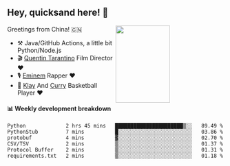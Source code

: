 ## Hey, quicksand here! 🏃
[<img align="right" width="50%" height='180' src="https://quicksandznzn.github.io/image/warriors.jpg">](https://github.com/quicksandznzn)
<!--
[<img align="right" width="50%" src="https://github-readme-stats.vercel.app/api?username=quicksandznzn&theme=dark&show_icons=true">](https://github.com/quicksandznzn)
-->


Greetings from China! 🇨🇳

- ⚒️ Java/GitHub Actions, a little bit Python/Node.js
- 🎬 [Quentin Tarantino](https://www.instagram.com/tarantinoxx/) Film Director ❤️
- 🎙 [Eminem](https://www.instagram.com/eminem/) Rapper ❤️
- 🏀 [Klay](https://www.instagram.com/klaythompson/) And [Curry](https://www.instagram.com/stephencurry30/) Basketball Player ❤️


#### :bar_chart: Weekly development breakdown
<!--START_SECTION:waka-->

```text
Python             2 hrs 45 mins   ██████████████████████▒░░   89.49 %
PythonStub         7 mins          █░░░░░░░░░░░░░░░░░░░░░░░░   03.86 %
protobuf           4 mins          ▓░░░░░░░░░░░░░░░░░░░░░░░░   02.70 %
CSV/TSV            2 mins          ▒░░░░░░░░░░░░░░░░░░░░░░░░   01.37 %
Protocol Buffer    2 mins          ▒░░░░░░░░░░░░░░░░░░░░░░░░   01.31 %
requirements.txt   2 mins          ▒░░░░░░░░░░░░░░░░░░░░░░░░   01.18 %
```

<!--END_SECTION:waka-->
